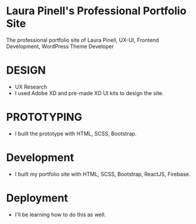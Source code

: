 #  Laura Pinell's Professional Portfolio Site

The professional portfolio site of Laura Pinell, UX-UI, Frontend Development, WordPress Theme Developer

# DESIGN
* UX Research
* I used  Adobe XD and pre-made XD UI kits to design the site.
# PROTOTYPING
* I built the prototype with HTML, SCSS, Bootstrap.
# Development
* I built my portfolio site with HTML, SCSS, Bootstrap, ReactJS, Firebase.

# Deployment
* I'll be learning how to do this as well.

